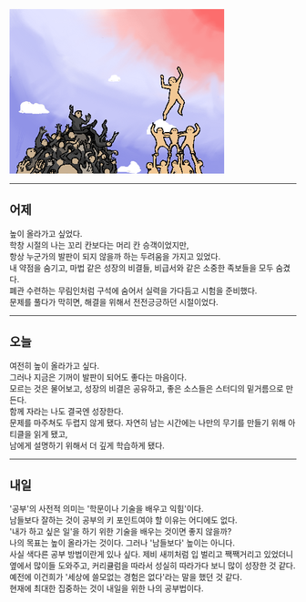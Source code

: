 ![1](./imgsrc/21.png)

---

## 어제

높이 올라가고 싶었다.  
학창 시절의 나는 꼬리 칸보다는 머리 칸 승객이었지만,  
항상 누군가의 발판이 되지 않을까 하는 두려움을 가지고 있었다.  
내 약점을 숨기고, 마법 같은 성장의 비결들, 비급서와 같은 소중한 족보들을 모두 숨겼다.  
폐관 수련하는 무림인처럼 구석에 숨어서 실력을 가다듬고 시험을 준비했다.  
문제를 풀다가 막히면, 해결을 위해서 전전긍긍하던 시절이었다.

---

## 오늘

여전히 높이 올라가고 싶다.  
그러나 지금은 기꺼이 발판이 되어도 좋다는 마음이다.  
모르는 것은 물어보고, 성장의 비결은 공유하고, 좋은 소스들은 스터디의 밑거름으로 만든다.  
함께 자라는 나도 결국엔 성장한다.  
문제를 마주쳐도 두렵지 않게 됐다.
자연히 남는 시간에는 나만의 무기를 만들기 위해 아티클을 읽게 됐고,  
남에게 설명하기 위해서 더 깊게 학습하게 됐다.

---

## 내일

'공부'의 사전적 의미는 '학문이나 기술을 배우고 익힘'이다.  
남들보다 잘하는 것이 공부의 키 포인트여야 할 이유는 어디에도 없다.  
'내가 하고 싶은 일'을 하기 위한 기술을 배우는 것이면 좋지 않을까?  
나의 목표는 높이 올라가는 것이다. 그러나 '남들보다' 높이는 아니다.  
사실 색다른 공부 방법이란게 있나 싶다. 제비 새끼처럼 입 벌리고 짹짹거리고 있었더니 옆에서 많이들 도와주고,
커리큘럼을 따라서 성실히 따라가다 보니 많이 성장한 것 같다.  
예전에 이건희가 '세상에 쓸모없는 경험은 없다'라는 말을 했던 것 같다.  
현재에 최대한 집중하는 것이 내일을 위한 나의 공부법이다.
